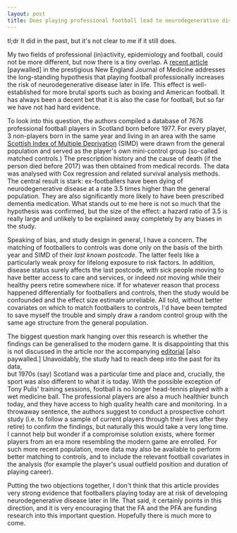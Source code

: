 ```yaml
---
layout: post
title: Does playing professional football lead to neurodegenerative diseases?
---
```

tl;dr It did in the past, but it's not clear to me if it still does.

My two fields of professional (in)activity,
epidemiology and football, could not be more different, but 
now there is a tiny overlap. 
A [recent article](https://www.nejm.org/doi/full/10.1056/NEJMoa1908483) 
[paywalled] in the prestigious New England Journal of Medicine addresses the
long-standing hypothesis that playing football professionally increases the
risk of neurodegenerative disease later in life. This effect is well-established 
for more
brutal sports such as boxing and American football. It has always
been a decent bet that it is also the case for football, but so far we have not had hard 
evidence. 

To look into this question, the authors compiled a database of 7676 professional
football players in Scotland born before 1977. For every player, 3 non-players
born in the same year and living in an area with the same 
[Scottish Index of Multiple Deprivation](https://www2.gov.scot/Topics/Statistics/SIMD)
(SIMD) were drawn from the general population and served as the player's own mini-control 
group (so-called matched controls.) The prescription history and the cause of 
death (if the person died before 2017) was then obtained from medical records.
The data was analysed with Cox regression and related survival analysis methods. The central
result is stark: ex-footballers have been dying of neurodegenerative disease at a rate 
3.5 times higher than the general population. They are also 
significantly more likely to have been prescribed dementia medication. What
stands out to me here is not so much that the hypothesis was confirmed, 
but the size of the effect: a hazard ratio of 3.5 is 
really large and unlikely to be explained away completely by any biases in the study.

Speaking of bias, and study design in general, I have a concern.
The matching of footballers to controls was done only on the basis of the birth
year and SIMD of their _last known postcode_. The latter feels like a 
particularly weak proxy for lifelong exposure to risk factors. In
addition, disease status surely affects the last postcode,
with sick people moving to have better access to care and services, or indeed
_not_ moving while their healthy peers retire somewhere nice. 
If for whatever reason that 
process happened differentially for footballers and controls, 
then the study would be confounded and the effect size estimate unreliable.
All told, without better covariates
on which to match footballers to controls, I'd have been tempted to save myself 
the trouble and simply draw a random control group with the same age structure 
from the general population. 

The biggest question mark hanging over this research is whether the findings can be generalised 
to the modern game. It is disappointing that this is not 
discussed in the article nor the accompanying [editorial](https://www.nejm.org/doi/full/10.1056/NEJMe1912071) [also paywalled.]
Unavoidably, the study had to reach deep into the past for its data,  
but 1970s (say) Scotland was a particular time and place and, crucially, the sport was also 
different to what it is today. With the possible exception of Tony
Pulis' training sessions, football is no longer head-tennis played with a wet medicine ball. 
The professional players are also a much healthier bunch today, and they have access 
to high quality health care 
and monitoring. In a throwaway sentence, the authors suggest to conduct a prospective 
cohort study (i.e. to follow a sample of current players through their lives after they retire)
to confirm the findings, but
naturally this would take a very long time. I cannot help but wonder if a compromise
solution exists, where former players from an era more resembling the modern game
are enrolled. For such more recent population, more data may also be available
to perform better matching to controls, and to include the relevant football
covariates in the analysis (for example the player's usual outfield position and duration of playing career).

Putting the two objections together, I don't think that this article provides
very strong evidence that footballers playing today are at risk of developing 
neurodegenerative disease later in life. That said, it certainly points in this
direction, and it is very encouraging that the FA and the PFA are 
funding research into this important question. Hopefully there is much more to come.
